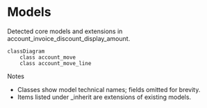 # Models

Detected core models and extensions in account_invoice_discount_display_amount.

```mermaid
classDiagram
    class account_move
    class account_move_line
```

Notes
- Classes show model technical names; fields omitted for brevity.
- Items listed under _inherit are extensions of existing models.
